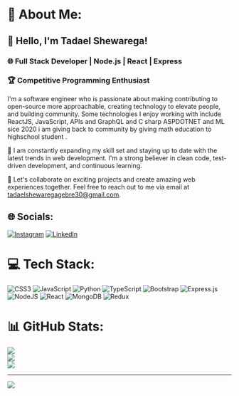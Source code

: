 

<!--
**iamTadaeltadi/iamTadaeltadi** is a ✨ _special_ ✨ repository because its `README.md` (this file) appears on your GitHub profile.

Here are some ideas to get you started:

- 🔭 I’m currently working on ...
- 🌱 I’m currently learning ...
- 👯 I’m looking to collaborate on ...
- 🤔 I’m looking for help with ...
- 💬 Ask me about ...
- 📫 How to reach me: ...
- 😄 Pronouns: ...
- ⚡ Fun fact: ...
-->
# 💫 About Me:

## 👋 Hello, I'm Tadael Shewarega!

### 🌐 Full Stack Developer | Node.js | React | Express

### 🏆 Competitive Programming Enthusiast

I'm a software engineer who is passionate about making contributing to open-source more approachable, creating technology to elevate people, and building community. Some technologies I enjoy working with include ReactJS,  JavaScript, APIs  and GraphQL and C sharp ASPDOTNET and ML sice 2020 i am giving back to community by giving math education to  highschool student  .

🚀 I am constantly expanding my skill set and staying up to date with the latest trends in web development. I'm a strong believer in clean code, test-driven development, and continuous learning.

🌟 Let's collaborate on exciting projects and create amazing web experiences together. Feel free to reach out to me via email at tadaelshewaregagebre30@gmail.com.



## 🌐 Socials:
[![Instagram](https://img.shields.io/badge/Instagram-%23E4405F.svg?logo=Instagram&logoColor=white)](https://instagram.com/tadael_shewaregaa) [![LinkedIn](https://img.shields.io/badge/LinkedIn-%230077B5.svg?logo=linkedin&logoColor=white)](https://linkedin.com/in/https://www.linkedin.com/in/tadael-shewarega-a50613255/) 

# 💻 Tech Stack:
![CSS3](https://img.shields.io/badge/css3-%231572B6.svg?style=for-the-badge&logo=css3&logoColor=white) ![JavaScript](https://img.shields.io/badge/javascript-%23323330.svg?style=for-the-badge&logo=javascript&logoColor=%23F7DF1E) ![Python](https://img.shields.io/badge/python-3670A0?style=for-the-badge&logo=python&logoColor=ffdd54) ![TypeScript](https://img.shields.io/badge/typescript-%23007ACC.svg?style=for-the-badge&logo=typescript&logoColor=white) ![Bootstrap](https://img.shields.io/badge/bootstrap-%23563D7C.svg?style=for-the-badge&logo=bootstrap&logoColor=white) ![Express.js](https://img.shields.io/badge/express.js-%23404d59.svg?style=for-the-badge&logo=express&logoColor=%2361DAFB) ![NodeJS](https://img.shields.io/badge/node.js-6DA55F?style=for-the-badge&logo=node.js&logoColor=white) ![React](https://img.shields.io/badge/react-%2320232a.svg?style=for-the-badge&logo=react&logoColor=%2361DAFB) ![MongoDB](https://img.shields.io/badge/MongoDB-%234ea94b.svg?style=for-the-badge&logo=mongodb&logoColor=white) ![Redux](https://img.shields.io/badge/redux-%23593d88.svg?style=for-the-badge&logo=redux&logoColor=white)
# 📊 GitHub Stats:
![](https://github-readme-stats.vercel.app/api?username=iamTadaeltadi&theme=dark&hide_border=false&include_all_commits=false&count_private=false)<br/>
![](https://github-readme-streak-stats.herokuapp.com/?user=iamTadaeltadi&theme=dark&hide_border=false)<br/>
![](https://github-readme-stats.vercel.app/api/top-langs/?username=iamTadaeltadi&theme=dark&hide_border=false&include_all_commits=false&count_private=false&layout=compact)

---
[![](https://visitcount.itsvg.in/api?id=iamTadaeltadi&icon=0&color=0)](https://visitcount.itsvg.in)

<!-- Proudly created with GPRM ( https://gprm.itsvg.in ) -->
